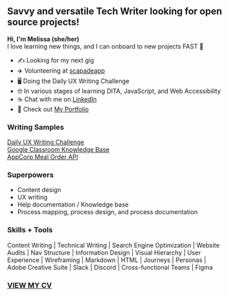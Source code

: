 ## Savvy and versatile Tech Writer looking for open source projects!
**Hi, I'm Melissa (she/her)**  
I love learning new things, and I can onboard to new projects FAST 🚀

- ✍️ Looking for my next gig
- ✈️ Volunteering at [scapadeapp](https://www.scapadeapp.com/)
- 🖥️ Doing the Daily UX Writing Challenge
- 🤓 In various stages of learning DITA, JavaScript, and Web Accessibility
- ☕ Chat with me on [LinkedIn](https://www.linkedin.com/in/melissaligertwood/)
- 📃 Check out [My Portfolio](https://www.contentlime.com/)

### Writing Samples
[Daily UX Writing Challenge](https://github.com/TechWriterMelissa/daily-ux-writing-challenge)  
[Google Classroom Knowledge Base](https://github.com/TechWriterMelissa/student-portfolio/tree/main/Classroom%20KBAs)  
[AppCorp Meal Order API](https://github.com/TechWriterMelissa/student-portfolio/tree/main/Mock-API-Sample)  

### Superpowers
- Content design
- UX writing
- Help documentation / Knowledge base
- Process mapping, process design, and process documentation

### Skills + Tools
Content Writing | Technical Writing | Search Engine Optimization | Website Audits | Nav Structure | Information Design | Visual Hierarchy | User Experience | Wireframing | Markdown | HTML | Journeys | Personas | Adobe Creative Suite | Slack | Discord | Cross-functional Teams | Figma


### [VIEW MY CV](https://drive.google.com/file/d/1BCCF1csjqJ8StowXno7sRdKqB6t2amtY/view)  
